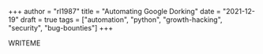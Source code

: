 +++
author = "rl1987"
title = "Automating Google Dorking"
date = "2021-12-19"
draft = true
tags = ["automation", "python", "growth-hacking", "security", "bug-bounties"]
+++

WRITEME

